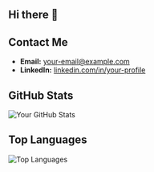 ## Hi there 👋

<!--
**YaminiKanuparthi/YaminiKanuparthi** is a ✨ _special_ ✨ repository because its `README.md` (this file) appears on your GitHub profile.

Here are some ideas to get you started:

- 🔭 I’m currently working on ...
- 🌱 I’m currently learning ...
- 👯 I’m looking to collaborate on ...
- 🤔 I’m looking for help with ...
- 💬 Ask me about ....
- 📫 How to reach me: ...
- 😄 Pronouns: ...
- ⚡ Fun fact: ...
-->
## Contact Me
- **Email:** [your-email@example.com](mailto:your-email@example.com)
- **LinkedIn:** [linkedin.com/in/your-profile](https://www.linkedin.com/in/your-profile)

## GitHub Stats
![Your GitHub Stats](https://github-readme-stats.vercel.app/api?username=YaminiKanuparthi&show_icons=true&theme=radical)

## Top Languages
![Top Languages](https://github-readme-stats.vercel.app/api/top-langs/?username=YaminiKanuparthi&layout=compact&theme=radical)

